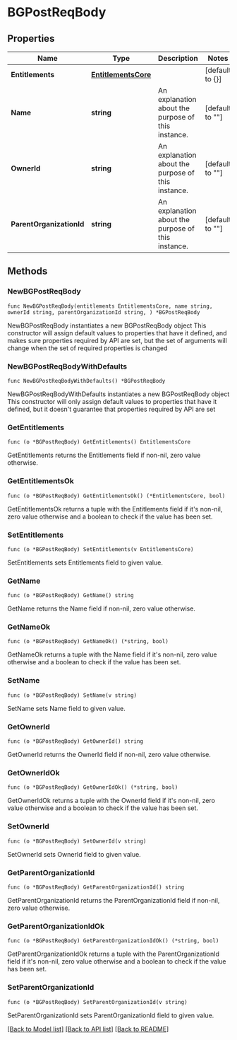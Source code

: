 # BGPostReqBody

## Properties

Name | Type | Description | Notes
------------ | ------------- | ------------- | -------------
**Entitlements** | [**EntitlementsCore**](EntitlementsCore.md) |  | [default to {}]
**Name** | **string** | An explanation about the purpose of this instance. | [default to ""]
**OwnerId** | **string** | An explanation about the purpose of this instance. | [default to ""]
**ParentOrganizationId** | **string** | An explanation about the purpose of this instance. | [default to ""]

## Methods

### NewBGPostReqBody

`func NewBGPostReqBody(entitlements EntitlementsCore, name string, ownerId string, parentOrganizationId string, ) *BGPostReqBody`

NewBGPostReqBody instantiates a new BGPostReqBody object
This constructor will assign default values to properties that have it defined,
and makes sure properties required by API are set, but the set of arguments
will change when the set of required properties is changed

### NewBGPostReqBodyWithDefaults

`func NewBGPostReqBodyWithDefaults() *BGPostReqBody`

NewBGPostReqBodyWithDefaults instantiates a new BGPostReqBody object
This constructor will only assign default values to properties that have it defined,
but it doesn't guarantee that properties required by API are set

### GetEntitlements

`func (o *BGPostReqBody) GetEntitlements() EntitlementsCore`

GetEntitlements returns the Entitlements field if non-nil, zero value otherwise.

### GetEntitlementsOk

`func (o *BGPostReqBody) GetEntitlementsOk() (*EntitlementsCore, bool)`

GetEntitlementsOk returns a tuple with the Entitlements field if it's non-nil, zero value otherwise
and a boolean to check if the value has been set.

### SetEntitlements

`func (o *BGPostReqBody) SetEntitlements(v EntitlementsCore)`

SetEntitlements sets Entitlements field to given value.


### GetName

`func (o *BGPostReqBody) GetName() string`

GetName returns the Name field if non-nil, zero value otherwise.

### GetNameOk

`func (o *BGPostReqBody) GetNameOk() (*string, bool)`

GetNameOk returns a tuple with the Name field if it's non-nil, zero value otherwise
and a boolean to check if the value has been set.

### SetName

`func (o *BGPostReqBody) SetName(v string)`

SetName sets Name field to given value.


### GetOwnerId

`func (o *BGPostReqBody) GetOwnerId() string`

GetOwnerId returns the OwnerId field if non-nil, zero value otherwise.

### GetOwnerIdOk

`func (o *BGPostReqBody) GetOwnerIdOk() (*string, bool)`

GetOwnerIdOk returns a tuple with the OwnerId field if it's non-nil, zero value otherwise
and a boolean to check if the value has been set.

### SetOwnerId

`func (o *BGPostReqBody) SetOwnerId(v string)`

SetOwnerId sets OwnerId field to given value.


### GetParentOrganizationId

`func (o *BGPostReqBody) GetParentOrganizationId() string`

GetParentOrganizationId returns the ParentOrganizationId field if non-nil, zero value otherwise.

### GetParentOrganizationIdOk

`func (o *BGPostReqBody) GetParentOrganizationIdOk() (*string, bool)`

GetParentOrganizationIdOk returns a tuple with the ParentOrganizationId field if it's non-nil, zero value otherwise
and a boolean to check if the value has been set.

### SetParentOrganizationId

`func (o *BGPostReqBody) SetParentOrganizationId(v string)`

SetParentOrganizationId sets ParentOrganizationId field to given value.



[[Back to Model list]](../README.md#documentation-for-models) [[Back to API list]](../README.md#documentation-for-api-endpoints) [[Back to README]](../README.md)


